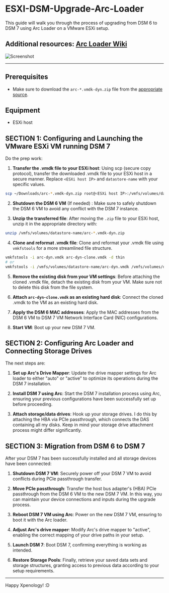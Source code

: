 # ESXI-DSM-Upgrade-Arc-Loader

This guide will walk you through the process of upgrading from DSM 6 to DSM 7 using Arc Loader on a VMware ESXi setup. 

Additional resources: [Arc Loader Wiki](https://github.com/AuxXxilium/AuxXxilium/wiki)
---

![Screenshot](https://i.postimg.cc/Hn9cbNY8/image.png)

---

## Prerequisites

- Make sure to download the `arc-*.vmdk-dyn.zip` file from the [appropriate source](https://github.com/AuxXxilium/arc/releases).

## Equipment

- ESXi host

## SECTION 1: Configuring and Launching the VMware ESXi VM running DSM 7

Do the prep work:

1. **Transfer the .vmdk file to your ESXi host**: Using scp (secure copy protocol), transfer the downloaded .vmdk file to your ESXi host in a secure manner. Replace `<ESXi host IP>` and `datastore-name` with your specific values.
 ```bash
scp ~/Downloads/arc-*.vmdk-dyn.zip root@<ESXi host IP>:/vmfs/volumes/datastore-name/
```

2. **Shutdown the DSM 6 VM** (If needed) : Make sure to safely shutdown the DSM 6 VM to avoid any conflict with the DSM 7 instance. 

3. **Unzip the transferred file**: After moving the `.zip` file to your ESXi host, unzip it in the appropriate directory with:
```bash
unzip /vmfs/volumes/datastore-name/arc-*.vmdk-dyn.zip
```

4. **Clone and reformat .vmdk file**: Clone and reformat your .vmdk file using `vmkfstools` for a more streamlined file structure.
```bash
vmkfstools -i arc-dyn.vmdk arc-dyn-clone.vmdk -d thin
# or 
vmkfstools -i /vmfs/volumes/datastore-name/arc-dyn.vmdk /vmfs/volumes/datastore-name/arc-dyn-clone.vmdk -d thin
```

5. **Remove the existing disk from your VM settings**: Before attaching the cloned .vmdk file, detach the existing disk from your VM. Make sure not to delete this disk from the file system.

6. **Attach `arc-dyn-clone.vmdk` as an existing hard disk**: Connect the cloned .vmdk to the VM as an existing hard disk.

7. **Apply the DSM 6 MAC addresses**: Apply the MAC addresses from the DSM 6 VM to DSM 7 VM Network Interface Card (NIC) configurations.

8. **Start VM**: Boot up your new DSM 7 VM.

## SECTION 2: Configuring Arc Loader and Connecting Storage Drives

The next steps are:

1. **Set up Arc's Drive Mapper**: Update the drive mapper settings for Arc loader to either "auto" or "active" to optimize its operations during the DSM 7 installation.

2. **Install DSM 7 using Arc**: Start the DSM 7 installation process using Arc, ensuring your previous configurations have been successfully set up before proceeding.

3. **Attach storage/data drives**: Hook up your storage drives. I do this by attaching the HBA via PCIe passthrough, which connects the DAS containing all my disks. Keep in mind your storage drive attachment process might differ significantly.

## SECTION 3: Migration from DSM 6 to DSM 7

After your DSM 7 has been successfully installed and all storage devices have been connected:

1. **Shutdown DSM 7 VM**: Securely power off your DSM 7 VM to avoid conflicts during PCIe passthrough transfer.

2. **Move PCIe passthrough**: Transfer the host bus adapter's (HBA) PCIe passthrough from the DSM 6 VM to the new DSM 7 VM. In this way, you can maintain your device connections and inputs during the upgrade process.

3. **Reboot DSM 7 VM using Arc**: Power on the new DSM 7 VM, ensuring to boot it with the Arc loader.

4. **Adjust Arc's drive mapper**: Modify Arc's drive mapper to "active", enabling the correct mapping of your drive paths in your setup.

5. **Launch DSM 7**: Boot DSM 7, confirming everything is working as intended.

6. **Restore Storage Pools**: Finally, retrieve your saved data sets and storage structures, granting access to previous data according to your setup requirements.

---

Happy Xpenology! :D

